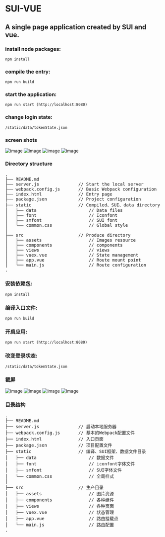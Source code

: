 # SUI-VUE
## A single page application created by SUI and vue.

### install node packages:
	npm install
	
### compile the entry:	
	npm run build
	
### start the application:
	npm run start (http://localhost:8080)
	
### change login state:
	/static/data/tokenState.json

### screen shots
![image](https://raw.githubusercontent.com/Yunshan-Lew/SUI-VUE/master/src/assets/index.jpg)
![image](https://raw.githubusercontent.com/Yunshan-Lew/SUI-VUE/master/src/assets/content.jpg)
![image](https://raw.githubusercontent.com/Yunshan-Lew/SUI-VUE/master/src/assets/login.jpg)
![image](https://raw.githubusercontent.com/Yunshan-Lew/SUI-VUE/master/src/assets/user.jpg)
	
### Directory structure
<pre>
.
├── README.md           
├── server.js               // Start the local server
├── webpack.config.js 		// Basic Webpack configuration
├── index.html              // Entry page
├── package.json            // Project configuration
├── static 					// Compiled、SUI、data directory
│	├── data 					// Data files
│	├── font					// Iconfont
│	├── smfont					// SUI font
│	└── common.css				// Global style
│
├── src                   	// Produce directory
│   ├── assets            		// Images resource
│   ├── components        		// components
│   ├── views             		// views
│   ├── vuex.vue          		// State management
│   ├── app.vue           		// Route mount point
│   └── main.js           		// Route configuration
.
</pre>
	
### 安装依赖包:
	npm install
	
### 编译入口文件:	
	npm run build
	
### 开启应用:
	npm run start (http://localhost:8080)
	
### 改变登录状态:
	/static/data/tokenState.json

### 截屏
![image](https://raw.githubusercontent.com/Yunshan-Lew/SUI-VUE/master/src/assets/index.jpg)
![image](https://raw.githubusercontent.com/Yunshan-Lew/SUI-VUE/master/src/assets/content.jpg)
![image](https://raw.githubusercontent.com/Yunshan-Lew/SUI-VUE/master/src/assets/login.jpg)
![image](https://raw.githubusercontent.com/Yunshan-Lew/SUI-VUE/master/src/assets/user.jpg)

	
### 目录结构
<pre>
.
├── README.md           
├── server.js               // 启动本地服务器
├── webpack.config.js 		// 基本的Webpack配置文件
├── index.html              // 入口页面
├── package.json            // 项目配置文件
├── static 					// 编译、SUI框架、数据文件目录
│	├── data 					// 数据文件
│	├── font					// iconfont字体文件
│	├── smfont					// SUI字体文件
│	└── common.css				// 全局样式
│
├── src                   	// 生产目录
│   ├── assets            		// 图片资源
│   ├── components        		// 各种组件
│   ├── views             		// 各种页面
│   ├── vuex.vue          		// 状态管理
│   ├── app.vue           		// 路由挂载点
│   └── main.js           		// 路由配置
.
</pre>
